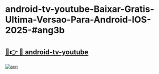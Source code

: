 # android-tv-youtube-Baixar-Gratis-Ultima-Versao-Para-Android-IOS-2025-#ang3b

# <h2><a href="https://ainizakaria.my?title=android-tv-youtube&ref=24M">🔗👉 🔴 android-tv-youtube</a></h2>

[![acn](https://github.com/user-attachments/assets/0f9c940e-d8b0-45ae-aac7-cd30a18b3e1c)](https://ainizakaria.my?title=android-tv-youtube&ref=24M)


